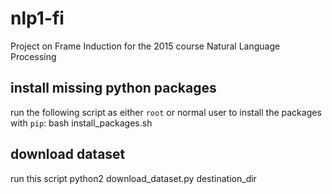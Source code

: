 # nlp1-fi
Project on Frame Induction for the 2015 course Natural Language Processing

## install missing python packages

run the following script as either `root` or normal user to install the packages with `pip`:
  bash install_packages.sh

## download dataset

run this script
  python2 download_dataset.py destination_dir
  
  

